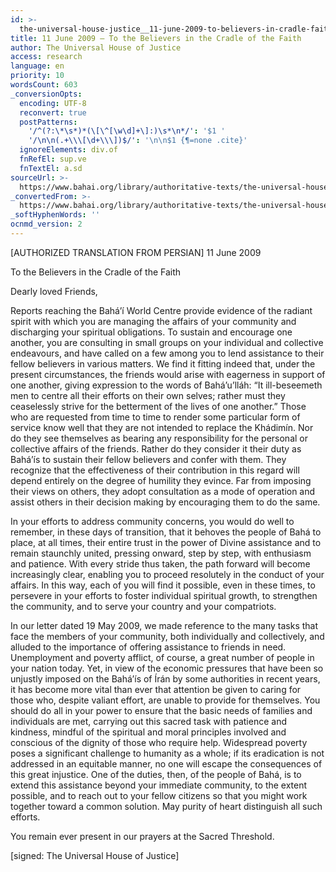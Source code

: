 ```yaml
---
id: >-
  the-universal-house-justice__11-june-2009-to-believers-in-cradle-faith__803155430__en
title: 11 June 2009 – To the Believers in the Cradle of the Faith
author: The Universal House of Justice
access: research
language: en
priority: 10
wordsCount: 603
_conversionOpts:
  encoding: UTF-8
  reconvert: true
  postPatterns:
    '/^(?:\*\s*)*(\[\^[\w\d]+\]:)\s*\n*/': '$1 '
    '/\n\n(.+\\\[\d+\\\])$/': '\n\n$1 {¶=none .cite}'
  ignoreElements: div.of
  fnRefEl: sup.ve
  fnTextEl: a.sd
sourceUrl: >-
  https://www.bahai.org/library/authoritative-texts/the-universal-house-of-justice/messages/20090611_001/20090611_001.xhtml
_convertedFrom: >-
  https://www.bahai.org/library/authoritative-texts/the-universal-house-of-justice/messages/20090611_001/20090611_001.xhtml
_softHyphenWords: ''
ocnmd_version: 2
---
```

\[AUTHORIZED TRANSLATION FROM PERSIAN\]
11 June 2009

To the Believers in the Cradle of the Faith

Dearly loved Friends,

Reports reaching the Bahá’í World Centre provide evidence of the radiant spirit with which you are managing the affairs of your community and discharging your spiritual obligations. To sustain and encourage one another, you are consulting in small groups on your individual and collective endeavours, and have called on a few among you to lend assistance to their fellow believers in various matters. We find it fitting indeed that, under the present circumstances, the friends would arise with eagerness in support of one another, giving expression to the words of Bahá’u’lláh: “It ill-beseemeth men to centre all their efforts on their own selves; rather must they ceaselessly strive for the betterment of the lives of one another.” Those who are requested from time to time to render some particular form of service know well that they are not intended to replace the Khádimín. Nor do they see themselves as bearing any responsibility for the personal or collective affairs of the friends. Rather do they consider it their duty as Bahá’ís to sustain their fellow believers and confer with them. They recognize that the effectiveness of their contribution in this regard will depend entirely on the degree of humility they evince. Far from imposing their views on others, they adopt consultation as a mode of operation and assist others in their decision making by encouraging them to do the same.

In your efforts to address community concerns, you would do well to remember, in these days of transition, that it behoves the people of Bahá to place, at all times, their entire trust in the power of Divine assistance and to remain staunchly united, pressing onward, step by step, with enthusiasm and patience. With every stride thus taken, the path forward will become increasingly clear, enabling you to proceed resolutely in the conduct of your affairs. In this way, each of you will find it possible, even in these times, to persevere in your efforts to foster individual spiritual growth, to strengthen the community, and to serve your country and your compatriots.

In our letter dated 19 May 2009, we made reference to the many tasks that face the members of your community, both individually and collectively, and alluded to the importance of offering assistance to friends in need. Unemployment and poverty afflict, of course, a great number of people in your nation today. Yet, in view of the economic pressures that have been so unjustly imposed on the Bahá’ís of Írán by some authorities in recent years, it has become more vital than ever that attention be given to caring for those who, despite valiant effort, are unable to provide for themselves. You should do all in your power to ensure that the basic needs of families and individuals are met, carrying out this sacred task with patience and kindness, mindful of the spiritual and moral principles involved and conscious of the dignity of those who require help. Widespread poverty poses a significant challenge to humanity as a whole; if its eradication is not addressed in an equitable manner, no one will escape the consequences of this great injustice. One of the duties, then, of the people of Bahá, is to extend this assistance beyond your immediate community, to the extent possible, and to reach out to your fellow citizens so that you might work together toward a common solution. May purity of heart distinguish all such efforts.

You remain ever present in our prayers at the Sacred Threshold.

\[signed: The Universal House of Justice\]
